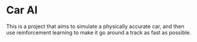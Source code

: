 # Car AI

This is a project that aims to simulate a physically accurate car, and then use reinforcement learning to make it go around a track as fast as possible.



